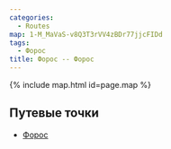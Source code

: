 ```yaml
---
categories:
  - Routes
map: 1-M_MaVaS-v8Q3T3rVV4zBDr77jjcFIDd
tags:
  - Форос
title: Форос -- Форос
---
```


{% include map.html id=page.map %}

## Путевые точки

- [Форос](toponyms/форос.md)
